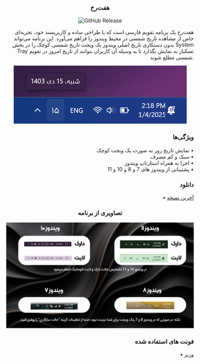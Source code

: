 <h3 align="center">هفت‌رخ</h3>

<div align = "right">
<div align = "center">
<img alt="GitHub Release" src="https://img.shields.io/github/v/release/CodeMageIR/HaftRokh">

</div>

هفت‌رخ یک برنامه تقویم فارسی است که با طراحی ساده و کاربرپسند خود، تجربه‌ای خاص از مشاهده تاریخ‌ شمسی در محیط ویندوز را فراهم می‌آورد. این برنامه می‌تواند بدون دستکاری تاریخ اصلی ویندوز یک ویجت تاریخ شمسی کوچک را در بخش System Tray تسکبار به نمایش بگذارد تا به وسیله آن کاربران بتوانند از تاریخ امروز در تقویم شمسی مطلع شوند.

<div align = "center">
<img src="https://raw.githubusercontent.com/CodeMageIR/HaftRokh/master/Assets/images/Haftrokh.png">
</div>

<div align = "right" dir = "rtl">

<h3>ویژگی‌ها</h3> 
• نمایش تاریخ روز به صورت یک ویجت کوچک
<br>
• سبک و کم مصرف
<br>
• اجرا به همراه استارتاپ ویندوز
<br>
• پشتیبانی از ویندوز های 7 و 8 و 10 و 11
</div>

### دانلود

 • [آخرین نسخه](https://github.com/rastikerdar/vazirmatn/releases/latest)

<div align = "center">
<h3>تصاویری از برنامه</h3> 
</div>

![](https://raw.githubusercontent.com/CodeMageIR/HaftRokh/master/Assets/images/main.jpg)

### فونت های استفاده شده
• [وزیر](https://github.com/rastikerdar/vazirmatn)

